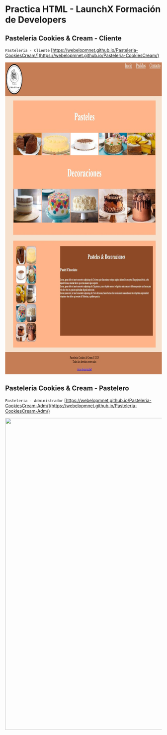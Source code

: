 # Practica HTML - LaunchX Formación de Developers

## Pasteleria Cookies & Cream - Cliente
`Pasteleria - Cliente` [https://webelopmnet.github.io/Pasteleria-CookiesCream/](https://webelopmnet.github.io/Pasteleria-CookiesCream/)
<p align="center">
  <img width="800" height="1000" src="https://raw.githubusercontent.com/CamarenaAI/FrontEnd/main/02.-%20HTML/img/Pasteleria%20-%20Cliente.jpeg">
</p>

## Pasteleria Cookies & Cream - Pastelero
`Pasteleria - Administrador` [https://webelopmnet.github.io/Pasteleria-CookiesCream-Adm/](https://webelopmnet.github.io/Pasteleria-CookiesCream-Adm/)
<p align="center">
  <img width="800" height="1000" src="">
</p>